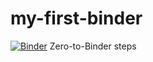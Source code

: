 # my-first-binder
[![Binder](https://mybinder.org/badge_logo.svg)](https://mybinder.org/v2/gh/Placebo-relay/my-first-binder/HEAD)
Zero-to-Binder steps
